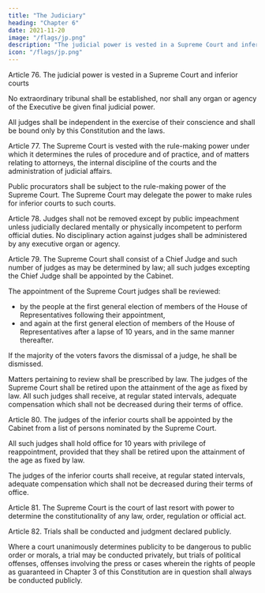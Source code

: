 ```yaml
---
title: "The Judiciary"
heading: "Chapter 6"
date: 2021-11-20
image: "/flags/jp.png"
description: "The judicial power is vested in a Supreme Court and inferior courts"
icon: "/flags/jp.png"
---
```



Article 76. The judicial power is vested in a Supreme Court and inferior courts

No extraordinary tribunal shall be established, nor shall any organ or agency of the Executive be given final judicial power. 

All judges shall be independent in the exercise of their conscience and shall be bound only by this Constitution and the laws. 


Article 77. The Supreme Court is vested with the rule-making power under which it determines the rules of procedure and of practice, and of matters relating to attorneys, the internal discipline of the courts and the administration of judicial affairs. 

Public procurators shall be subject to the rule-making power of the Supreme Court. The Supreme Court may delegate the power to make rules for inferior courts to such courts. 

Article 78. Judges shall not be removed except by public impeachment unless judicially declared mentally or physically incompetent to perform official duties. No disciplinary action against judges shall be administered by any executive organ or agency. 

Article 79. The Supreme Court shall consist of a Chief Judge and such number of judges as may be determined by law; all such judges excepting the Chief Judge shall be appointed by the Cabinet. 

The appointment of the Supreme Court judges shall be reviewed:
- by the people at the first general election of members of the House of Representatives following their appointment,
- and again at the first general election of members of the House of Representatives after a lapse of 10 years, and in the same manner thereafter. 

If the majority of the voters favors the dismissal of a judge, he shall be dismissed. 

Matters pertaining to review shall be prescribed by law. The judges of the Supreme Court shall be retired upon the attainment of the age as fixed by law. All such judges shall receive, at regular stated intervals, adequate compensation which shall not be decreased during their terms of office. 


Article 80. The judges of the inferior courts shall be appointed by the Cabinet from a list of persons nominated by the Supreme Court. 

All such judges shall hold office for 10 years with privilege of reappointment, provided that they shall be retired upon the attainment of the age as fixed by law. 

The judges of the inferior courts shall receive, at regular stated intervals, adequate compensation which shall not be decreased during their terms of office. 


Article 81. The Supreme Court is the court of last resort with power to determine the constitutionality of any law, order, regulation or official act. 


Article 82. Trials shall be conducted and judgment declared publicly. 

Where a court unanimously determines publicity to be dangerous to public order or morals, a trial may be conducted privately, but trials of political offenses, offenses involving the press or cases wherein the rights of people as guaranteed in Chapter 3 of this Constitution are in question shall always be conducted publicly. 
